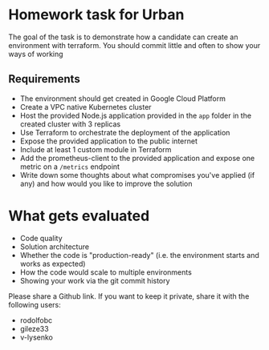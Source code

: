 # Homework task for Urban

The goal of the task is to demonstrate how a candidate can create an environment with terraform. You should commit little and often to show your ways of working

## Requirements

- The environment should get created in Google Cloud Platform
- Create a VPC native Kubernetes cluster
- Host the provided Node.js application provided in the `app` folder in the created cluster with 3 replicas
- Use Terraform to orchestrate the deployment of the application
- Expose the provided application to the public internet
- Include at least 1 custom module in Terraform
- Add the prometheus-client to the provided application and expose one metric on a `/metrics` endpoint
- Write down some thoughts about what compromises you've applied (if any) and how would you like to improve the solution

# What gets evaluated

- Code quality
- Solution architecture
- Whether the code is "production-ready" (i.e. the environment starts and works as expected)
- How the code would scale to multiple environments
- Showing your work via the git commit history

Please share a Github link. If you want to keep it private, share it with the following users:
- rodolfobc
- gileze33
- v-lysenko
